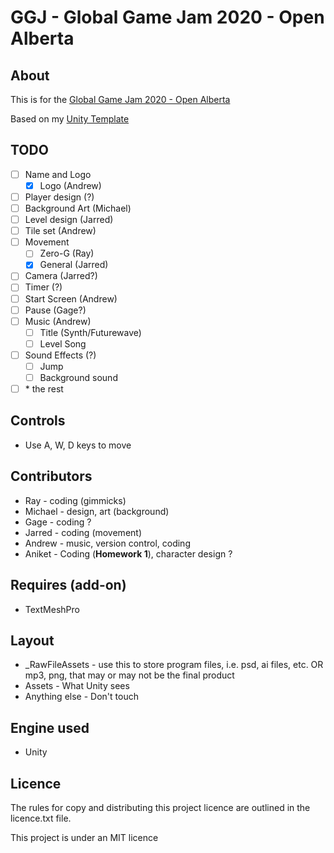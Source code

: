 
# GGJ - Global Game Jam 2020 - Open Alberta

## About

This is for the [Global Game Jam 2020 - Open Alberta](https://globalgamejam.org/2020/jam-sites/ggj-edmonton-2020)

Based on my [Unity Template](https://github.com/Zeyu-Li/Unity-Template-2D-2019_3)

## TODO

- [ ] Name and Logo
  - [x] Logo (Andrew)
- [ ] Player design (?)
- [ ] Background Art (Michael)
- [ ] Level design (Jarred)
- [ ] Tile set (Andrew)
- [ ] Movement
  - [ ] Zero-G (Ray)
  - [x] General (Jarred)
- [ ] Camera (Jarred?)
- [ ] Timer (?)
- [ ] Start Screen (Andrew)
- [ ] Pause (Gage?)
- [ ] Music (Andrew)
  - [ ] Title (Synth/Futurewave)
  - [ ] Level Song 
- [ ] Sound Effects (?)
  - [ ] Jump
  - [ ] Background sound
- [ ] \* the rest

## Controls

* Use A, W, D keys to move

## Contributors

* Ray - coding (gimmicks)
* Michael - design, art (background)
* Gage - coding ?
* Jarred - coding (movement)
* Andrew - music, version control, coding
* Aniket - Coding (**Homework 1**), character design ?

## Requires (add-on)

* TextMeshPro

## Layout

* _RawFileAssets - use this to store program files, i.e. psd, ai files, etc. OR mp3, png, that may or may not be the final product
* Assets - What Unity sees
* Anything else - Don't touch

## Engine used

* Unity

## Licence

The rules for copy and distributing this project licence are
outlined in the licence.txt file.

This project is under an MIT licence